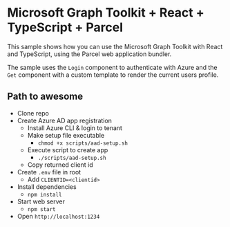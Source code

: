 # Microsoft Graph Toolkit + React + TypeScript + Parcel

This sample shows how you can use the Microsoft Graph Toolkit with React and TypeScript, using the Parcel web application bundler.

The sample uses the `Login` component to authenticate with Azure and the `Get` component with a custom template to render the current users profile.

## Path to awesome

- Clone repo
- Create Azure AD app registration
  - Install Azure CLI & login to tenant
  - Make setup file executable
    - `chmod +x scripts/aad-setup.sh`
  - Execute script to create app
    - `./scripts/aad-setup.sh`
  - Copy returned client id
- Create `.env` file in root
  - Add `CLIENTID=<clientid>`
- Install dependencies 
  - `npm install` 
- Start web server
  - `npm start`
- Open `http://localhost:1234`